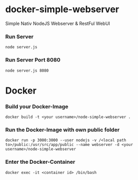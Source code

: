 # docker-simple-webserver
Simple Nativ NodeJS Webserver & RestFul WebUI

### Run Server

```
node server.js
````
### Run Server Port 8080
```
node server.js 8080
````
# Docker

### Build your Docker-Image
```
docker build -t <your username>/node-simple-webserver .
```
### Run the Docker-Image with own public folder
```
docker run -p 3000:3000 --user nodejs -v /<local path to>/public:/usr/src/app/public --name webserver -d <your username>/node-simple-webserver
```
### Enter the Docker-Container
```
docker exec -it <container id> /bin/bash
```
